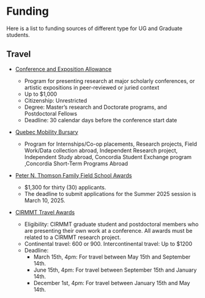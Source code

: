 # Funding

Here is a list to funding sources of different type for UG and Graduate students.

## Travel

- [Conference and Exposition Allowance](https://www.concordia.ca/gradstudies/funding/in-program/conference-exposition-allowance.html)
  - Program for presenting research at major scholarly conferences, or artistic expositions in peer-reviewed or juried context
  - Up to $1,000
  - Citizenship: Unrestricted
  - Degree: Master’s research and Doctorate programs, and Postdoctoral Fellows
  - Deadline: 30 calendar days before the conference start date

- [Quebec Mobility Bursary](https://www.concordia.ca/students/exchanges/funding/mees-bursary.html)
    - Program for Internships/Co-op placements, Research projects, Field Work/Data collection abroad, Independent Research project, Independent Study abroad, Concordia Student Exchange program ,Concordia Short-Term Programs Abroad

- [Peter N. Thomson Family Field School Awards](https://www.concordia.ca/finearts/funding-awards/peter-n-thomson-family-field-school-awards.html)
  - $1,300 for thirty (30) applicants.
  - The deadline to submit applications for the Summer 2025 session is March 10, 2025.

- [CIRMMT Travel Awards](https://www.cirmmt.org/en/funding/travel-awards)
  - Eligibility: CIRMMT graduate student and postdoctoral members who are presenting their own work at a conference. All awards must be related to a CIRMMT research project. 
  - Continental travel: 600 or 900. Intercontinental travel: Up to $1200
  - Deadline:
    - March 15th, 4pm: For travel between May 15th and September 14th.
    - June 15th, 4pm: For travel between September 15th and January 14th.
    - December 1st, 4pm: For travel between January 15th and May 14th.
